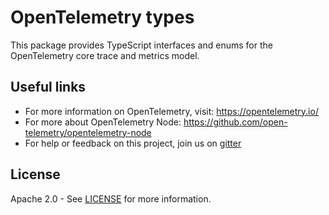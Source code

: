 # OpenTelemetry types

This package provides TypeScript interfaces and enums for the OpenTelemetry core trace and metrics model.


## Useful links
- For more information on OpenTelemetry, visit: <https://opentelemetry.io/>
- For more about OpenTelemetry Node: <https://github.com/open-telemetry/opentelemetry-node>
- For help or feedback on this project, join us on [gitter][gitter-url]

## License

Apache 2.0 - See [LICENSE][license-url] for more information.

[gitter-image]: https://badges.gitter.im/open-telemetry/opentelemetry-js.svg
[gitter-url]: https://gitter.im/open-telemetry/opentelemetry-node?utm_source=badge&utm_medium=badge&utm_campaign=pr-badge&utm_content=badge
[license-url]: https://github.com/open-telemetry/opentelemetry-js/blob/master/LICENSE
